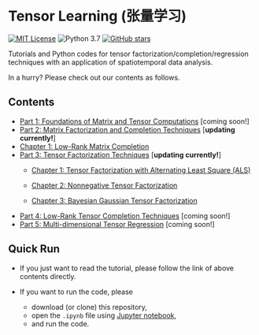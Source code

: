 # Tensor Learning (张量学习)

[![MIT License](https://img.shields.io/badge/license-MIT-green.svg)](https://opensource.org/licenses/MIT)
![Python 3.7](https://img.shields.io/badge/Python-3.7-blue.svg)
[![GitHub stars](https://img.shields.io/github/stars/xinychen/tensor-learning.svg?logo=github&label=Stars&logoColor=white)](https://github.com/xinychen/tensor-learning)


Tutorials and Python codes for tensor factorization/completion/regression techniques with an application of spatiotemporal data analysis.

In a hurry? Please check out our contents as follows.

Contents
---

- [Part 1: Foundations of Matrix and Tensor Computations](xx) [coming soon!]
- [Part 2: Matrix Factorization and Completion Techniques](xx) [**updating currently!**]
- [Chapter 1: Low-Rank Matrix Completion](https://nbviewer.jupyter.org/github/xinychen/tensor-learning/blob/master/part-02/LRMC.ipynb)
- [Part 3: Tensor Factorization Techniques](xx) [**updating currently!**]
  - [Chapter 1: Tensor Factorization with Alternating Least Square (ALS)](https://nbviewer.jupyter.org/github/xinychen/tensor-learning/blob/master/part-03/chapter-01.ipynb)

  - [Chapter 2: Nonnegative Tensor Factorization](https://nbviewer.jupyter.org/github/xinychen/tensor-learning/blob/master/part-03/chapter-02.ipynb)

  - [Chapter 3: Bayesian Gaussian Tensor Factorization](https://nbviewer.jupyter.org/github/xinychen/tensor-learning/blob/master/part-03/chapter-03.ipynb)
- [Part 4: Low-Rank Tensor Completion Techniques](xx) [coming soon!]
- [Part 5: Multi-dimensional Tensor Regression](xx) [coming soon!]

Quick Run
---

- If you just want to read the tutorial, please follow the link of above contents directly.

- If you want to run the code, please

  - download (or clone) this repository,
  - open the `.ipynb` file using [Jupyter notebook](https://jupyter.org/install.html),
  - and run the code.
